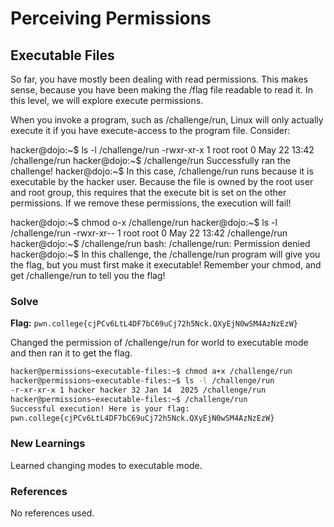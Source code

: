 # Perceiving Permissions

## Executable Files
So far, you have mostly been dealing with read permissions. This makes sense, because you have been making the /flag file readable to read it. In this level, we will explore execute permissions.

When you invoke a program, such as /challenge/run, Linux will only actually execute it if you have execute-access to the program file. Consider:

hacker@dojo:~$ ls -l /challenge/run
-rwxr-xr-x 1 root root    0 May 22 13:42 /challenge/run
hacker@dojo:~$ /challenge/run
Successfully ran the challenge!
hacker@dojo:~$
In this case, /challenge/run runs because it is executable by the hacker user. Because the file is owned by the root user and root group, this requires that the execute bit is set on the other permissions. If we remove these permissions, the execution will fail!

hacker@dojo:~$ chmod o-x /challenge/run
hacker@dojo:~$ ls -l /challenge/run
-rwxr-xr-- 1 root root    0 May 22 13:42 /challenge/run
hacker@dojo:~$ /challenge/run
bash: /challenge/run: Permission denied
hacker@dojo:~$
In this challenge, the /challenge/run program will give you the flag, but you must first make it executable! Remember your chmod, and get /challenge/run to tell you the flag!

### Solve
**Flag:** `pwn.college{cjPCv6LtL4DF7bC69uCj72h5Nck.QXyEjN0wSM4AzNzEzW}`

Changed the permission of /challenge/run for world to executable mode and then ran it to get the flag.

```bash
hacker@permissions~executable-files:~$ chmod a+x /challenge/run
hacker@permissions~executable-files:~$ ls -l /challenge/run
-r-xr-xr-x 1 hacker hacker 32 Jan 14  2025 /challenge/run
hacker@permissions~executable-files:~$ /challenge/run
Successful execution! Here is your flag:
pwn.college{cjPCv6LtL4DF7bC69uCj72h5Nck.QXyEjN0wSM4AzNzEzW}
```

### New Learnings
Learned changing modes to executable mode.

### References 
No references used.
